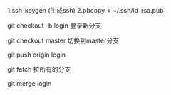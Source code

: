 
1.ssh-keygen (生成ssh)
2.pbcopy < ~/.ssh/id_rsa.pub

git checkout -b login 登录新分支

git checkout  master 切换到master分支

git push origin login 

git fetch 拉所有的分支

git merge login 